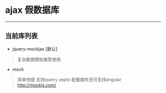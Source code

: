 # ajax 假数据库
---

## 当前库列表

- jquery-mockjax [默认]
> 复杂数据模拟推荐使用

- mock
> 简单快捷 
> 支持jquery zepto 配置插件还可支持angular
> http://mockjs.com/